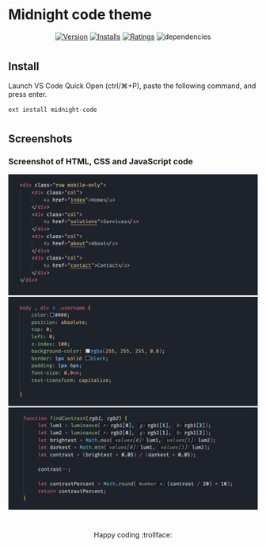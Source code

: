 # Midnight code theme
<div align="center">


[![Version](https://vsmarketplacebadge.apphb.com/version/akmarnafi.midnight-code.svg)](https://marketplace.visualstudio.com/items?itemName=akmarnafi.midnight-code)
[![Installs](https://vsmarketplacebadge.apphb.com/installs/akmarnafi.midnight-code.svg)](https://marketplace.visualstudio.com/items?itemName=akmarnafi.midnight-code)
[![Ratings](https://vsmarketplacebadge.apphb.com/rating/akmarnafi.midnight-code.svg)](https://marketplace.visualstudio.com/items?itemName=akmarnafi.midnight-code)
![dependencies](https://img.shields.io/david/dev/AkmarNafi/midnight-code)
</div>

#

## Install

Launch VS Code Quick Open (ctrl/⌘+P), paste the following command, and press enter.  
```
ext install midnight-code
```
#
## Screenshots

### Screenshot of HTML, CSS and JavaScript code
![Theme Screenshot](screenshot-html.png)
![Theme Screenshot](screenshot-css.png)
![Theme Screenshot](screenshot-js.png)

#
<p style="text-align: center;">Happy coding  :trollface:</p>